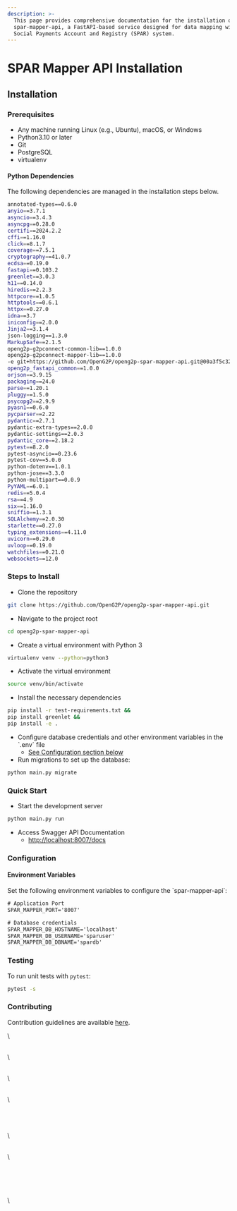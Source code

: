 ```yaml
---
description: >-
  This page provides comprehensive documentation for the installation of
  spar-mapper-api, a FastAPI-based service designed for data mapping within the
  Social Payments Account and Registry (SPAR) system.
---
```


# SPAR Mapper API Installation

## Installation

### Prerequisites

* Any machine running Linux (e.g., Ubuntu), macOS, or Windows
* Python3.10 or later
* Git
* PostgreSQL
* virtualenv

#### Python Dependencies

The following dependencies are managed in the installation steps below.

```sh
annotated-types==0.6.0
anyio==3.7.1
asyncio==3.4.3
asyncpg==0.28.0
certifi==2024.2.2
cffi==1.16.0
click==8.1.7
coverage==7.5.1
cryptography==41.0.7
ecdsa==0.19.0
fastapi==0.103.2
greenlet==3.0.3
h11==0.14.0
hiredis==2.2.3
httpcore==1.0.5
httptools==0.6.1
httpx==0.27.0
idna==3.7
iniconfig==2.0.0
Jinja2==3.1.4
json-logging==1.3.0
MarkupSafe==2.1.5
openg2p-g2pconnect-common-lib==1.0.0
openg2p-g2pconnect-mapper-lib==1.0.0
-e git+https://github.com/OpenG2P/openg2p-spar-mapper-api.git@00a3f5c3281c9ad113fb939c9c653775f3394546#egg=openg2p_spar_mapper_api
openg2p_fastapi_common==1.0.0
orjson==3.9.15
packaging==24.0
parse==1.20.1
pluggy==1.5.0
psycopg2==2.9.9
pyasn1==0.6.0
pycparser==2.22
pydantic==2.7.1
pydantic-extra-types==2.0.0
pydantic-settings==2.0.3
pydantic_core==2.18.2
pytest==8.2.0
pytest-asyncio==0.23.6
pytest-cov==5.0.0
python-dotenv==1.0.1
python-jose==3.3.0
python-multipart==0.0.9
PyYAML==6.0.1
redis==5.0.4
rsa==4.9
six==1.16.0
sniffio==1.3.1
SQLAlchemy==2.0.30
starlette==0.27.0
typing_extensions==4.11.0
uvicorn==0.29.0
uvloop==0.19.0
watchfiles==0.21.0
websockets==12.0
```

### Steps to Install

* Clone the repository

```sh
git clone https://github.com/OpenG2P/openg2p-spar-mapper-api.git
```

* Navigate to the project root

```sh
cd openg2p-spar-mapper-api
```

* Create a virtual environment with Python 3

```sh
virtualenv venv --python=python3
```

* Activate the virtual environment

```sh
source venv/bin/activate
```

* Install the necessary dependencies

```sh
pip install -r test-requirements.txt &&
pip install greenlet && 
pip install -e .
```

* Configure database credentials and other environment variables in the \`.env\` file
  * [See Configuration section below](spar-mapper-api.md#configuration)
* &#x20;Run migrations to set up the database:

```sh
python main.py migrate
```

### Quick Start

* Start the development server

```sh
python main.py run
```

* Access Swagger API Documentation
  * [http://localhost:8007/docs](http://localhost:8007/docs)

### Configuration

#### Environment Variables

Set the following environment variables to configure the \`spar-mapper-api\`:

```xml
# Application Port
SPAR_MAPPER_PORT='8007' 

# Database credentials
SPAR_MAPPER_DB_HOSTNAME='localhost'
SPAR_MAPPER_DB_USERNAME='sparuser'
SPAR_MAPPER_DB_DBNAME='spardb'
```

### Testing

To run unit tests with `pytest`:

```sh
pytest -s
```

### Contributing

Contribution guidelines are available [here](https://github.com/OpenG2P/openg2p-spar-mapper-api/blob/develop/CONTRIBUTING.md).

\


\
\


\
\


\
\


\
\
\
\


\
\


\
\
\
\
\


\
\
\
\
\
\
\
&#x20;
